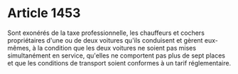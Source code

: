 # Article 1453

Sont exonérés de la taxe professionnelle, les chauffeurs et cochers propriétaires d'une ou de deux voitures qu'ils conduisent
et gèrent eux-mêmes, à la condition que les deux voitures ne soient pas mises simultanément en service, qu'elles ne
comportent pas plus de sept places et que les conditions de transport soient conformes à un tarif réglementaire.

